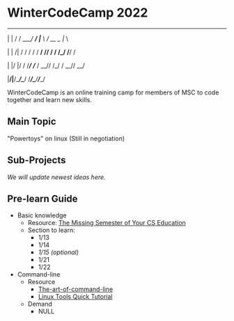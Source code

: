 # WinterCodeCamp 2022

 _       ______________   ___   ____ ___  ___ 

| |     / / ____/ ____/  |__ \ / __ \__ \|__ \

| | /| / / /   / /       __/ // / / /_/ /__/ /

| |/ |/ / /___/ /___    / __// /_/ / __// __/ 

|__/|__/\____/\____/   /____/\____/____/____/ 

 
WinterCodeCamp is an online training camp for members of MSC to code together and learn new skills.

## Main Topic

"Powertoys" on linux (Still in negotiation)

## Sub-Projects

*We will update newest ideas here.*

## Pre-learn Guide

- Basic knowledge
  - Resource: [The Missing Semester of Your CS Education](https://missing-semester-cn.github.io/)
  - Section to learn: 
    - 1/13
    - 1/14
    - *1/15 (optional)*
    - 1/21
    - 1/22
- Command-line
  - Resource
    - [The-art-of-command-line](https://github.com/jlevy/the-art-of-command-line/)
    - [Linux Tools Quick Tutorial](https://linuxtools-rst.readthedocs.io/zh_CN/latest/)
  - Demand
    - NULL                                              
